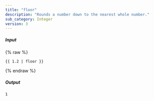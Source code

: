 ```yaml
---
title: "floor"
description: "Rounds a number down to the nearest whole number."
sub_category: Integer
version: 3
---
```

##### Input
{% raw %}
~~~liquid
{{ 1.2 | floor }}
~~~
{% endraw %}

##### Output

~~~html
1
~~~
